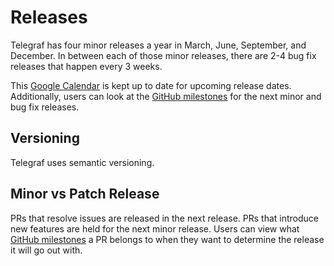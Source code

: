 # Releases

Telegraf has four minor releases a year in March, June, September, and
December. In between each of those minor releases, there are 2-4 bug fix
releases that happen every 3 weeks.

This [Google Calendar][] is kept up to date for upcoming release dates.
Additionally, users can look at the [GitHub milestones][] for the next minor
and bug fix releases.

## Versioning

Telegraf uses semantic versioning.

## Minor vs Patch Release

PRs that resolve issues are released in the next release. PRs that introduce
new features are held for the next minor release. Users can view what
[GitHub milestones][] a PR belongs to when they want to determine the release
it will go out with.

[Google Calendar]: https://calendar.google.com/calendar/embed?src=c_1ikq7u4f5c4o6mh9ep4duo3avk%40group.calendar.google.com
[GitHub milestones]: https://github.com/influxdata/telegraf/milestones
